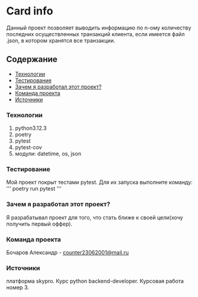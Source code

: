 # Card info  
Данный проект позволяет выводить информацию по n-ому количеству последних осуществленных транзакций клиента, если имеется файл .json, в котором хранятся все транзакции.  

## Содержание  
- [Технологии](#title1)  
- [Тестирование](#title2)
- [Зачем я разработал этот проект?](#title3)
- [Команда проекта](#title4)
- [Источники](#title5)

### <a id="title1">Технологии</a>
1. python3.12.3  
2. poetry  
3. pytest  
4. pytest-cov  
5. модули: datetime, os, json 

### <a id="title2">Тестирование</a>
Мой проект покрыт тестами pytest. Для их запуска выполните команду:
\'''
poetry run pytest
\'''

### <a id="title3">Зачем я разработал этот проект?</a>
Я разрабатывал проект для того, что стать ближе к своей цели(хочу получить первый оффер).

### <a id="title4">Команда проекта</a>
Бочаров Александр - counter23062001@mail.ru

### <a id="title5">Источники</a>
платформа skypro. Курс python backend-developer. Курсовая работа номер 3.



